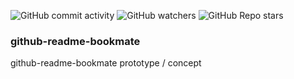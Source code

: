 ![GitHub commit activity](https://img.shields.io/github/commit-activity/m/heartshapedbox/github-readme-bookmate?color=5955E8&label=commits)
![GitHub watchers](https://img.shields.io/github/watchers/heartshapedbox/github-readme-bookmate?color=5955E8&logo=github)
![GitHub Repo stars](https://img.shields.io/github/stars/heartshapedbox/github-readme-bookmate?color=5955E8&logo=github)

### github-readme-bookmate
github-readme-bookmate prototype / concept
 
